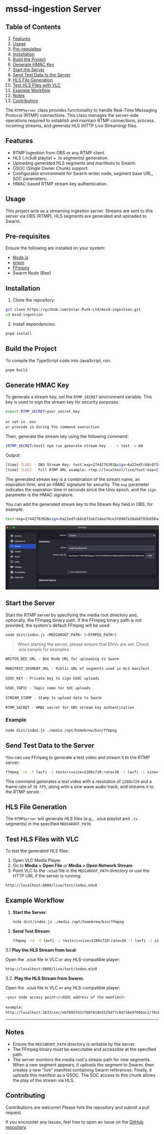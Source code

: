 # mssd-ingestion Server

## Table of Contents

1. [Features](#features)
2. [Usage](#usage)
3. [Pre-requisites](#pre-requisites)
4. [Installation](#installation)
5. [Build the Project](#build-the-project)
6. [Generate HMAC Key](#generate-hmac-key)
7. [Start the Server](#start-the-server)
8. [Send Test Data to the Server](#send-test-data-to-the-server)
9. [HLS File Generation](#hls-file-generation)
10. [Test HLS Files with VLC](#test-hls-files-with-vlc)
11. [Example Workflow](#example-workflow)
12. [Notes](#notes)
13. [Contributing](#contributing)

The `RTMPServer` class provides functionality to handle Real-Time Messaging Protocol (RTMP) connections. This class
manages the server-side operations required to establish and maintain RTMP connections, process incoming streams, and
generate HLS (HTTP Live Streaming) files.

## Features

- RTMP Ingestion from OBS or any RTMP client.
- HLS (.m3u8 playlist + .ts segments) generation.
- Uploading generated HLS segments and manifests to Swarm.
- GSOC (Single Owner Chunk) support.
- Configurable environment for Swarm writer node, segment base URL, SOC parameters.
- HMAC-based RTMP stream key authentication.

## Usage

This project acts as a streaming ingestion server. Streams are sent to this server via OBS (RTMP), HLS segments are
generated and uploaded to Swarm.

## Pre-requisites

Ensure the following are installed on your system:

- [Node.js](https://nodejs.org/)
- [pnpm](https://pnpm.io/)
- [FFmpeg](https://ffmpeg.org/)
- Swarm Node (Bee)

## Installation

1. Clone the repository:

```bash
git clone https://github.com/Solar-Punk-Ltd/mssd-ingestion.git
cd mssd-ingestion
```

2. Install dependencies:

```bash
pnpm install
```

## Build the Project

To compile the TypeScript code into JavaScript, run:

```bash
pnpm build
```

## Generate HMAC Key

To generate a stream key, set the `RTMP_SECRET` environment variable. This key is used to sign the stream key for
security purposes.

```bash
export RTMP_SECRET=your_secret_key

or set in .env
or provide in during the command execuction
```

Then, generate the stream key using the following command:

```bash
(RTMP_SECRET=test) npm run generate-stream-key -- -s test -e 60
```

Output:

```bash
[time] [LOG] - OBS Stream Key: test?exp=1744276392&sign=6a22edfc68c073ab71dee70ce3f8907a20ab0795b958aa67499840e6483a80ab
[time] [LOG] - Full RTMP URL example: rtmp://localhost/live/test?exp=1744276392&sign=6a22edfc68c073ab71dee70ce3f8907a20ab0795b958aa67499840e6483a80ab
```

The generated stream key is a combination of the stream name, an expiration time, and an HMAC signature for security.
The `exp` parameter indicates the expiration time in seconds since the Unix epoch, and the `sign` parameter is the HMAC
signature.

You can add the generated stream key to the Stream Key field in OBS, for example:

```bash
test?exp=1744276392&sign=6a22edfc68c073ab71dee70ce3f8907a20ab0795b958aa67499840e6483a80ab
```

![OBS settings](./assets/obs.png)

## Start the Server

Start the RTMP server by specifying the media root directory and, optionally, the FFmpeg binary path. If the FFmpeg
binary path is not provided, the system's default FFmpeg will be used:

```bash
node dist/index.js <MEDIAROOT_PATH> [<FFMPEG_PATH>]
```

> When starting the server, please ensure that ENVs are set. Check .env.sample for examples.

```
WRITER_BEE_URL - Bee Node URL for uploading to Swarm

MANIFEST_SEGMENT_URL - Public URL of segments used in HLS manifest

GSOC_KEY - Private key to sign GSOC uploads

GSOC_TOPIC - Topic name for SOC uploads

STREAM_STAMP - Stamp to upload data to Swarm

RTMP_SECRET - HMAC secret for OBS stream key authentication
```

### Example

```bash
node dist/index.js ./media /opt/homebrew/bin/ffmpeg
```

## Send Test Data to the Server

You can use FFmpeg to generate a test video and stream it to the RTMP server:

```bash
ffmpeg -re -f lavfi -i testsrc=size=1280x720:rate=30 -f lavfi -i sine=frequency=1000 -c:v libx264 -preset veryfast -b:v 1500k -g 50 -c:a aac -b:a 128k -ar 44100 -f flv rtmp://localhost/live/test5?exp=1744219929&sign=c817ddc03ba825b9d0b5b64f6ca77f118d46ebf0bdc7e75743697d9421c5a340
```

This command generates a test video with a resolution of `1280x720` and a frame rate of `30 FPS`, along with a sine wave
audio track, and streams it to the RTMP server.

## HLS File Generation

The `RTMPServer` will generate HLS files (e.g., `.m3u8` playlist and `.ts` segments) in the specified `MEDIAROOT_PATH`.

## Test HLS Files with VLC

To test the generated HLS files:

1. Open VLC Media Player.
2. Go to **Media > Open File** or **Media > Open Network Stream**.
3. Point VLC to the `.m3u8` file in the `MEDIAROOT_PATH` directory or use the HTTP URL if the server is running:

```bash
http://localhost:8000/live/test/index.m3u8
```

## Example Workflow

1. **Start the Server**:

   ```bash
   node dist/index.js ./media /opt/homebrew/bin/ffmpeg
   ```

2. **Send Test Stream**:

   ```bash
   ffmpeg -re -f lavfi -i testsrc=size=1280x720:rate=30 -f lavfi -i sine=frequency=1000 -c:v libx264 -preset veryfast -b:v 1500k -g 50 -c:a aac -b:a 128k -ar 44100 -f flv rtmp://localhost/live/test
   ```

3.1 **Play the HLS Stream from local**:

Open the `.m3u8` file in VLC or any HLS-compatible player:

```bash
http://localhost:8000/live/test/index.m3u8
```

3.2. **Play the HLS Stream from Swarm**:

Open the `.m3u8` file in VLC or any HLS-compatible player:

```bash
<your node access point>/<GSOC address of the manfiest>

example:
http://localhost:1633/soc/ebf8957d31f68f818e5529d77c0d716e9f6b6ac2/f8cbe31d56e6ce17d06ac0ecbcafac0889c78827c6997053dd9e555ad1dae864
```

---

## Notes

- Ensure the `MEDIAROOT_PATH` directory is writable by the server.
- The FFmpeg binary must be executable and accessible at the specified path.
- The server monitors the media root's stream path for new segments. When a new segment appears, it uploads the segment
  to Swarm, then creates a new "live" manifest containing Swarm references. Finally, it uploads this manifest as a GSOC.
  The SOC access to this chunk allows the play of the stream via HLS.

## Contributing

Contributions are welcome! Please fork the repository and submit a pull request.

If you encounter any issues, feel free to open an issue on the
[GitHub repository](https://github.com/Solar-Punk-Ltd/mssd-ingestion).
